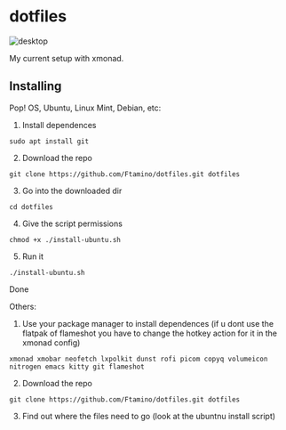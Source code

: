 # dotfiles
![desktop](https://user-images.githubusercontent.com/83065176/170823009-9a9f9c55-4316-4305-b3bb-ad1d6dbb7a3b.png)

My current setup with xmonad. 

## Installing 

Pop! OS, Ubuntu, Linux Mint, Debian, etc:
 1. Install dependences
```
sudo apt install git
```
 2. Download the repo
```
git clone https://github.com/Ftamino/dotfiles.git dotfiles
```
 3. Go into the downloaded dir
```
cd dotfiles
```
 4. Give the script permissions 
```
chmod +x ./install-ubuntu.sh
```
 5. Run it
```
./install-ubuntu.sh
```
 Done
 
Others:
 1. Use your package manager to install dependences (if u dont use the flatpak of flameshot you have to change the hotkey action for it in the xmonad config)
 ```
 xmonad xmobar neofetch lxpolkit dunst rofi picom copyq volumeicon nitrogen emacs kitty git flameshot
 ```
 2. Download the repo
 ```
 git clone https://github.com/Ftamino/dotfiles.git dotfiles
 ```
 3. Find out where the files need to go (look at the ubuntnu install script)
